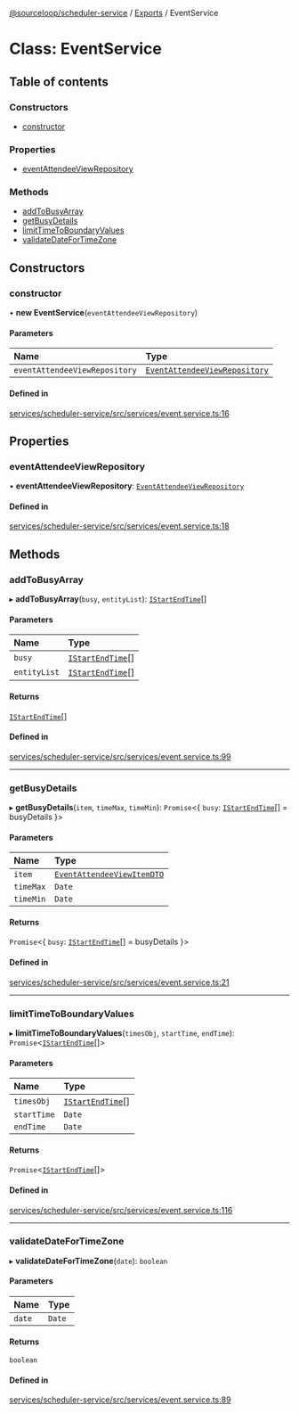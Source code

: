 [@sourceloop/scheduler-service](../README.md) / [Exports](../modules.md) / EventService

# Class: EventService

## Table of contents

### Constructors

- [constructor](EventService.md#constructor)

### Properties

- [eventAttendeeViewRepository](EventService.md#eventattendeeviewrepository)

### Methods

- [addToBusyArray](EventService.md#addtobusyarray)
- [getBusyDetails](EventService.md#getbusydetails)
- [limitTimeToBoundaryValues](EventService.md#limittimetoboundaryvalues)
- [validateDateForTimeZone](EventService.md#validatedatefortimezone)

## Constructors

### constructor

• **new EventService**(`eventAttendeeViewRepository`)

#### Parameters

| Name | Type |
| :------ | :------ |
| `eventAttendeeViewRepository` | [`EventAttendeeViewRepository`](EventAttendeeViewRepository.md) |

#### Defined in

[services/scheduler-service/src/services/event.service.ts:16](https://github.com/sourcefuse/loopback4-microservice-catalog/blob/a84fe677/services/scheduler-service/src/services/event.service.ts#L16)

## Properties

### eventAttendeeViewRepository

• **eventAttendeeViewRepository**: [`EventAttendeeViewRepository`](EventAttendeeViewRepository.md)

#### Defined in

[services/scheduler-service/src/services/event.service.ts:18](https://github.com/sourcefuse/loopback4-microservice-catalog/blob/a84fe677/services/scheduler-service/src/services/event.service.ts#L18)

## Methods

### addToBusyArray

▸ **addToBusyArray**(`busy`, `entityList`): [`IStartEndTime`](../interfaces/IStartEndTime.md)[]

#### Parameters

| Name | Type |
| :------ | :------ |
| `busy` | [`IStartEndTime`](../interfaces/IStartEndTime.md)[] |
| `entityList` | [`IStartEndTime`](../interfaces/IStartEndTime.md)[] |

#### Returns

[`IStartEndTime`](../interfaces/IStartEndTime.md)[]

#### Defined in

[services/scheduler-service/src/services/event.service.ts:99](https://github.com/sourcefuse/loopback4-microservice-catalog/blob/a84fe677/services/scheduler-service/src/services/event.service.ts#L99)

___

### getBusyDetails

▸ **getBusyDetails**(`item`, `timeMax`, `timeMin`): `Promise`<{ `busy`: [`IStartEndTime`](../interfaces/IStartEndTime.md)[] = busyDetails }\>

#### Parameters

| Name | Type |
| :------ | :------ |
| `item` | [`EventAttendeeViewItemDTO`](EventAttendeeViewItemDTO.md) |
| `timeMax` | `Date` |
| `timeMin` | `Date` |

#### Returns

`Promise`<{ `busy`: [`IStartEndTime`](../interfaces/IStartEndTime.md)[] = busyDetails }\>

#### Defined in

[services/scheduler-service/src/services/event.service.ts:21](https://github.com/sourcefuse/loopback4-microservice-catalog/blob/a84fe677/services/scheduler-service/src/services/event.service.ts#L21)

___

### limitTimeToBoundaryValues

▸ **limitTimeToBoundaryValues**(`timesObj`, `startTime`, `endTime`): `Promise`<[`IStartEndTime`](../interfaces/IStartEndTime.md)[]\>

#### Parameters

| Name | Type |
| :------ | :------ |
| `timesObj` | [`IStartEndTime`](../interfaces/IStartEndTime.md)[] |
| `startTime` | `Date` |
| `endTime` | `Date` |

#### Returns

`Promise`<[`IStartEndTime`](../interfaces/IStartEndTime.md)[]\>

#### Defined in

[services/scheduler-service/src/services/event.service.ts:116](https://github.com/sourcefuse/loopback4-microservice-catalog/blob/a84fe677/services/scheduler-service/src/services/event.service.ts#L116)

___

### validateDateForTimeZone

▸ **validateDateForTimeZone**(`date`): `boolean`

#### Parameters

| Name | Type |
| :------ | :------ |
| `date` | `Date` |

#### Returns

`boolean`

#### Defined in

[services/scheduler-service/src/services/event.service.ts:89](https://github.com/sourcefuse/loopback4-microservice-catalog/blob/a84fe677/services/scheduler-service/src/services/event.service.ts#L89)

